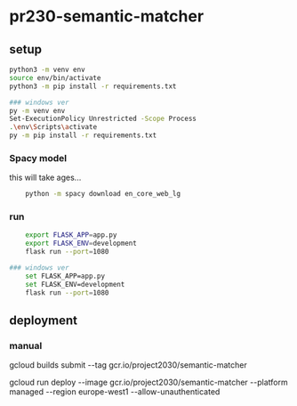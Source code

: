 # pr230-semantic-matcher

## setup
```bash
python3 -m venv env
source env/bin/activate
python3 -m pip install -r requirements.txt

### windows ver
py -m venv env
Set-ExecutionPolicy Unrestricted -Scope Process
.\env\Scripts\activate
py -m pip install -r requirements.txt
```
### Spacy model
this will take ages... 
```bash
    python -m spacy download en_core_web_lg
```
### run

```bash
    export FLASK_APP=app.py
    export FLASK_ENV=development
    flask run --port=1080

### windows ver
    set FLASK_APP=app.py
    set FLASK_ENV=development
    flask run --port=1080
```

## deployment

### manual

gcloud builds submit --tag gcr.io/project2030/semantic-matcher

gcloud run deploy --image gcr.io/project2030/semantic-matcher --platform managed --region europe-west1 --allow-unauthenticated
